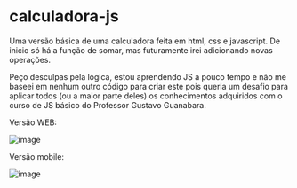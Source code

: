 # calculadora-js
Uma versão básica de uma calculadora feita em html, css e javascript.
De inicio só há a função de somar, mas futuramente irei adicionando novas operações.

Peço desculpas pela lógica, estou aprendendo JS a pouco tempo e não me baseei em nenhum outro código para criar este pois queria um desafio para aplicar todos (ou a maior parte deles) os conhecimentos adquiridos com o curso de JS básico do Professor Gustavo Guanabara.


Versão WEB:

![image](https://user-images.githubusercontent.com/71748303/169600642-e8947584-6159-4956-adc1-7be5387424c6.png)


Versão mobile:

![image](https://user-images.githubusercontent.com/71748303/169601017-ed8b5706-b57c-4d67-9e64-b6b4e8b731aa.png)

